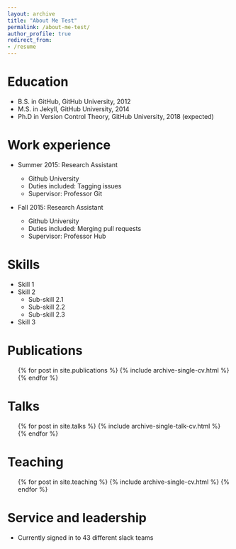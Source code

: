 ```yaml
---
layout: archive
title: "About Me Test"
permalink: /about-me-test/
author_profile: true
redirect_from:
- /resume
---
```


Education
======
* B.S. in GitHub, GitHub University, 2012
* M.S. in Jekyll, GitHub University, 2014
* Ph.D in Version Control Theory, GitHub University, 2018 (expected)

Work experience
======
* Summer 2015: Research Assistant
    * Github University
    * Duties included: Tagging issues
    * Supervisor: Professor Git

* Fall 2015: Research Assistant
    * Github University
    * Duties included: Merging pull requests
    * Supervisor: Professor Hub

Skills
======
* Skill 1
* Skill 2
    * Sub-skill 2.1
    * Sub-skill 2.2
    * Sub-skill 2.3
* Skill 3

Publications
======
  <ul>{% for post in site.publications %}
    {% include archive-single-cv.html %}
  {% endfor %}</ul>

Talks
======
  <ul>{% for post in site.talks %}
    {% include archive-single-talk-cv.html %}
  {% endfor %}</ul>

Teaching
======
  <ul>{% for post in site.teaching %}
    {% include archive-single-cv.html %}
  {% endfor %}</ul>

Service and leadership
======
* Currently signed in to 43 different slack teams
